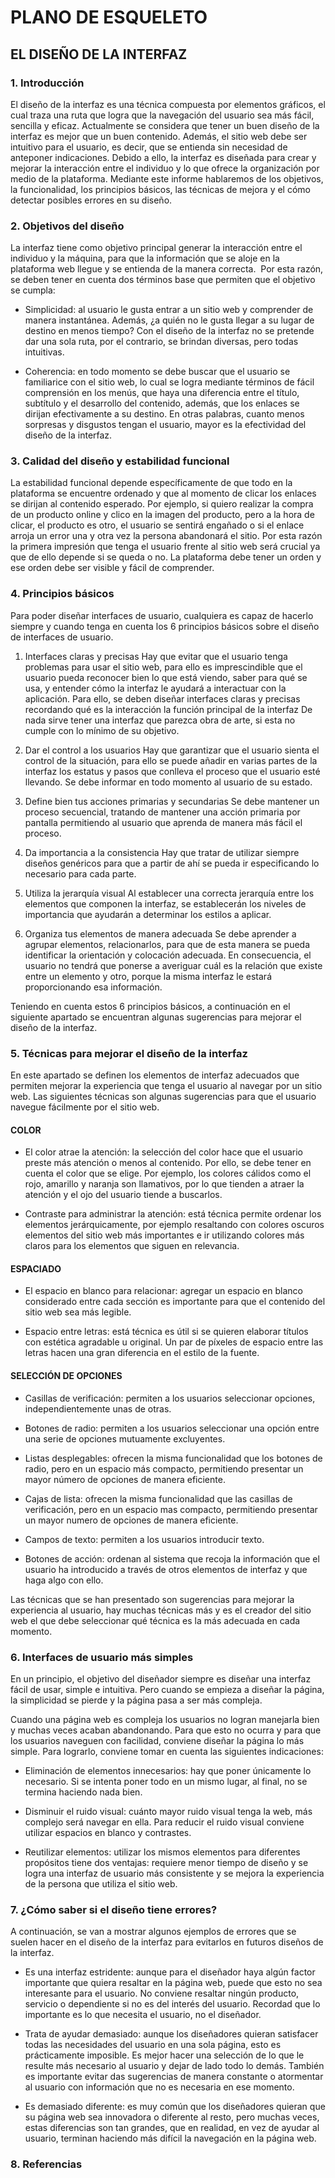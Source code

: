 # PLANO DE ESQUELETO

## EL DISEÑO DE LA INTERFAZ

### 1. Introducción 
El diseño de la interfaz es una técnica compuesta por elementos gráficos, el cual traza una ruta que logra que la navegación del usuario sea más fácil, sencilla y eficaz. Actualmente se considera que tener un buen diseño de la interfaz es mejor que un buen contenido. Además, el sitio web debe ser intuitivo para el usuario, es decir, que se entienda sin necesidad de anteponer indicaciones. Debido a ello, la interfaz es diseñada para crear y mejorar la interacción entre el individuo y lo que ofrece la organización por medio de la plataforma. Mediante este informe hablaremos de los objetivos, la funcionalidad, los principios básicos, las técnicas de mejora y el cómo detectar posibles errores en su diseño.

### 2. Objetivos del diseño 
La interfaz tiene como objetivo principal generar la interacción entre el individuo y la máquina, para que la información que se aloje en la plataforma web llegue y se entienda de la manera correcta.  Por esta razón, se deben tener en cuenta dos términos base que permiten que el objetivo se cumpla:

- Simplicidad: al usuario le gusta entrar a un sitio web y comprender de manera instantánea. Además, ¿a quién no le gusta llegar a su lugar de destino en menos tiempo? Con el diseño de la interfaz no se pretende dar una sola ruta, por el contrario, se brindan diversas, pero todas intuitivas.
    
- Coherencia: en todo momento se debe buscar que el usuario se familiarice con el sitio web, lo cual se logra mediante términos de fácil comprensión en los menús, que haya una diferencia entre el título, subtítulo y el desarrollo del contenido, además, que los enlaces se dirijan efectivamente a su destino. En otras palabras, cuanto menos sorpresas y disgustos tengan el usuario, mayor es la efectividad del diseño de la interfaz.
    
### 3. Calidad del diseño y estabilidad funcional 
La estabilidad funcional depende específicamente de que todo en la plataforma se encuentre ordenado y que al momento de clicar los enlaces se dirijan al contenido esperado. Por ejemplo, si quiero realizar la compra de un producto online y clico en la imagen del producto, pero a la hora de clicar, el producto es otro, el usuario se sentirá engañado o si el enlace arroja un error una y otra vez la persona abandonará el sitio. Por esta razón la primera impresión que tenga el usuario frente al sitio web será crucial ya que de ello depende si se queda o no. La plataforma debe tener un orden y ese orden debe ser visible y fácil de comprender.

### 4. Principios básicos 
Para poder diseñar interfaces de usuario, cualquiera es capaz de hacerlo siempre y cuando tenga en cuenta los 6 principios básicos sobre el diseño de interfaces de usuario. 

1.	Interfaces claras y precisas
Hay que evitar que el usuario tenga problemas para usar el sitio web, para ello es imprescindible que el usuario pueda reconocer bien lo que está viendo, saber para qué se usa, y entender cómo la interfaz le ayudará a interactuar con la aplicación. Para ello, se deben diseñar interfaces claras y precisas recordando qué es la interacción la función principal de la interfaz 
De nada sirve tener una interfaz que parezca obra de arte, si esta no cumple con lo mínimo de su objetivo. 

2.	Dar el control a los usuarios
Hay que garantizar que el usuario sienta el control de la situación, para ello se puede añadir en varias partes de la interfaz los estatus y pasos que conlleva el proceso que el usuario esté llevando. Se debe informar en todo momento al usuario de su estado. 

3.	Define bien tus acciones primarias y secundarias
Se debe mantener un proceso secuencial, tratando de mantener una acción primaria por pantalla permitiendo al usuario que aprenda de manera más fácil el proceso.
 
4.	Da importancia a la consistencia 
Hay que tratar de utilizar siempre diseños genéricos para que a partir de ahí se pueda ir especificando lo necesario para cada parte. 

5.	Utiliza la jerarquía visual 
Al establecer una correcta jerarquía entre los elementos que componen la interfaz, se establecerán los niveles de importancia que ayudarán a determinar los estilos a aplicar. 

6.	Organiza tus elementos de manera adecuada
Se debe aprender  a agrupar elementos, relacionarlos, para que de esta manera se pueda identificar la orientación y colocación adecuada. En consecuencia, el usuario no tendrá que ponerse a averiguar cuál es la relación que existe entre un elemento y otro, porque la misma interfaz le estará proporcionando esa información.
 
Teniendo en cuenta estos 6 principios básicos, a continuación en el siguiente apartado se encuentran algunas sugerencias para mejorar el diseño de la interfaz. 


### 5. Técnicas para mejorar el diseño de la interfaz

En este apartado se definen los elementos de interfaz adecuados que permiten mejorar la experiencia que tenga el usuario al navegar por un sitio web. Las siguientes técnicas son algunas sugerencias para que el usuario navegue fácilmente por el sitio web.

#### COLOR
* El color atrae la atención: la selección del color hace que el usuario preste más atención o menos al contenido. Por ello, se debe tener en cuenta el color que se elige. Por ejemplo, los colores cálidos como el rojo, amarillo y naranja son llamativos, por lo que tienden a atraer la atención y el ojo del usuario tiende a buscarlos. 

* Contraste para administrar la atención: está técnica permite ordenar los elementos jerárquicamente, por ejemplo resaltando con colores oscuros elementos del sitio web más importantes e ir utilizando colores más claros para los elementos que siguen en relevancia.

#### ESPACIADO
* El espacio en blanco para relacionar: agregar un espacio en blanco considerado entre cada sección es importante para que el contenido del sitio web sea más legible. 

* Espacio entre letras: está técnica es útil si se quieren elaborar títulos con estética agradable u original. Un par de píxeles de espacio entre las letras hacen una gran diferencia en el estilo de la fuente. 

#### SELECCIÓN DE OPCIONES
* Casillas de verificación: permiten a los usuarios seleccionar opciones, independientemente unas de otras.

* Botones de radio: permiten a los usuarios seleccionar una opción entre una serie de opciones mutuamente excluyentes.

* Listas desplegables: ofrecen la misma funcionalidad que los botones de radio, pero en un espacio más compacto, permitiendo presentar un mayor número de opciones de manera eficiente.

* Cajas de lista: ofrecen la misma funcionalidad que las casillas de verificación, pero en un espacio mas compacto, permitiendo presentar un mayor numero de opciones de manera eficiente. 

* Campos de texto: permiten a los usuarios introducir texto.

* Botones de acción: ordenan al sistema que recoja la información que el usuario ha introducido a través de otros elementos de interfaz y que haga algo con ello. 

Las técnicas que se han presentado son sugerencias para mejorar la experiencia al usuario, hay muchas técnicas más y es el creador del sitio web el que debe seleccionar qué técnica es la más adecuada en cada momento. 


### 6. Interfaces de usuario más simples 
En un principio, el objetivo del diseñador siempre es diseñar una interfaz fácil de usar, simple e intuitiva. Pero cuando se empieza a diseñar la página, la simplicidad se pierde y la página pasa a ser más compleja.

Cuando una página web es compleja los usuarios no logran manejarla bien y muchas veces acaban abandonando. Para que esto no ocurra y para que los usuarios naveguen con facilidad, conviene diseñar la página lo más simple. Para lograrlo, conviene tomar en cuenta las siguientes indicaciones:

- Eliminación de elementos innecesarios: hay que poner únicamente lo necesario. Si se intenta poner todo en un mismo lugar, al final, no se termina haciendo nada bien.

- Disminuir el ruido visual: cuánto mayor ruido visual tenga la web, más complejo será navegar en ella. Para reducir el ruido visual conviene utilizar espacios en blanco y contrastes.

- Reutilizar elementos: utilizar los mismos elementos para diferentes propósitos tiene dos ventajas: requiere menor tiempo de diseño y se logra una interfaz de usuario más consistente y se mejora la experiencia de la persona que utiliza el sitio web.

### 7. ¿Cómo saber si el diseño tiene errores? 

A continuación, se van a mostrar algunos ejemplos de errores que se suelen hacer en el diseño de la interfaz para evitarlos en futuros diseños de la interfaz. 

- Es una interfaz estridente: aunque para el diseñador haya algún factor importante que quiera resaltar en la página web, puede que esto no sea interesante para el usuario. No conviene resaltar ningún producto, servicio o dependiente si no es del interés del usuario. Recordad que lo importante es lo que necesita el usuario, no el diseñador.

- Trata de ayudar demasiado: aunque los diseñadores quieran satisfacer todas las necesidades del usuario en una sola página, esto es prácticamente imposible. Es mejor hacer una selección de lo que le resulte más necesario al usuario y dejar de lado todo lo demás. También es importante evitar das sugerencias de manera constante o atormentar al usuario con información que no es necesaria en ese momento.

- Es demasiado diferente: es muy común que los diseñadores quieran que su página web sea innovadora o diferente al resto, pero muchas veces, estas diferencias son tan grandes, que en realidad, en vez de ayudar al usuario, terminan haciendo más difícil la navegación en la página web. 

### 8. Referencias
